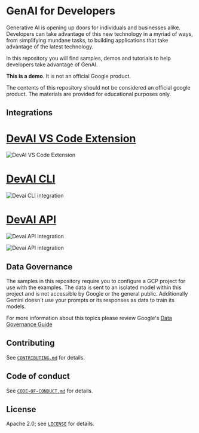# GenAI for Developers

Generative AI is opening up doors for individuals and businesses alike. Developers can take advantage of this new technology in a myriad of ways, from simplifying mundane tasks, to building applications that take advantage of the latest technology.

In this repository you will find samples, demos and tutorials to help developers take advantage of GenAI.

**This is a demo**. It is not an official Google product.

The contents of this repository should not be considered an official google product. The materials are provided for educational purposes only.


## Integrations
# [DevAI VS Code Extension](./devai-vscode-extension/)

![DevAI VS Code Extension](./images/extension-diagram.png "DevAI VS Code Extension")

# [DevAI CLI](./devai-cli/)

![Devai CLI integration](./images/code-review-github.png "Devai CLI integration")

# [DevAI API](./devai-api/)

![Devai API integration](./images/devai-api.png "Devai API integration")

![Devai API integration](./images/devai-api-slack.png "Devai API integration")

## Data Governance

The samples in this repository require you to configure a GCP project for use with the examples. The data is sent to an isolated model within this project and is not accessible by Google or the general public. Additionally Gemini doesn't use your prompts or its responses as data to train its models.

For more information about this topics please review Google's [Data Governance Guide](https://cloud.google.com/gemini/docs/discover/data-governance)

## Contributing

See [`CONTRIBUTING.md`](CONTRIBUTING.md) for details.

## Code of conduct

See [`CODE-OF-CONDUCT.md`](CODE-OF-CONDUCT.md) for details.

## License

Apache 2.0; see [`LICENSE`](LICENSE) for details. 
